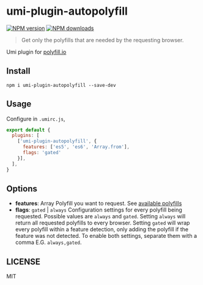# umi-plugin-autopolyfill

[![NPM version](https://img.shields.io/npm/v/umi-plugin-autopolyfill.svg?style=flat)](https://npmjs.org/package/umi-plugin-autopolyfill)
[![NPM downloads](http://img.shields.io/npm/dm/umi-plugin-autopolyfill.svg?style=flat)](https://npmjs.org/package/umi-plugin-autopolyfill)

> Get only the polyfills that are needed by the requesting browser.

Umi plugin for [polyfill.io](https://polyfill.io)

## Install

```
npm i umi-plugin-autopolyfill --save-dev
```

## Usage

Configure in `.umirc.js`,

```js
export default {
  plugins: [
    ['umi-plugin-autopolyfill', {
      features: ['es5', 'es6', 'Array.from'],
      flags: 'gated'
    }],
  ],
}
```

## Options

- **features**: Array<string> Polyfill you want to request. See [available polyfills](https://polyfill.io/v3/url-builder/)
- **flags**: `gated` | `always` Configuration settings for every polyfill being requested. Possible values are `always` and `gated`. Setting `always` will return all requested polyfills to every browser. Setting `gated` will wrap every polyfill within a feature detection, only adding the polyfill if the feature was not detected. To enable both settings, separate them with a comma E.G. `always,gated`.

## LICENSE

MIT
